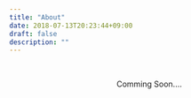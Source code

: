 ```yaml
---
title: "About"
date: 2018-07-13T20:23:44+09:00
draft: false
description: ""
---
```

<br>
<p style="display:block;text-align:center;">Comming Soon....</p>